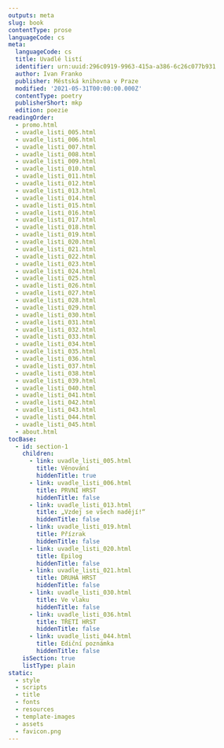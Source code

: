 ```yaml
---
outputs: meta
slug: book
contentType: prose
languageCode: cs
meta:
  languageCode: cs
  title: Uvadlé listí
  identifier: urn:uuid:296c0919-9963-415a-a386-6c26c077b931
  author: Ivan Franko
  publisher: Městská knihovna v Praze
  modified: '2021-05-31T00:00:00.000Z'
  contentType: poetry
  publisherShort: mkp
  edition: poezie
readingOrder:
  - promo.html
  - uvadle_listi_005.html
  - uvadle_listi_006.html
  - uvadle_listi_007.html
  - uvadle_listi_008.html
  - uvadle_listi_009.html
  - uvadle_listi_010.html
  - uvadle_listi_011.html
  - uvadle_listi_012.html
  - uvadle_listi_013.html
  - uvadle_listi_014.html
  - uvadle_listi_015.html
  - uvadle_listi_016.html
  - uvadle_listi_017.html
  - uvadle_listi_018.html
  - uvadle_listi_019.html
  - uvadle_listi_020.html
  - uvadle_listi_021.html
  - uvadle_listi_022.html
  - uvadle_listi_023.html
  - uvadle_listi_024.html
  - uvadle_listi_025.html
  - uvadle_listi_026.html
  - uvadle_listi_027.html
  - uvadle_listi_028.html
  - uvadle_listi_029.html
  - uvadle_listi_030.html
  - uvadle_listi_031.html
  - uvadle_listi_032.html
  - uvadle_listi_033.html
  - uvadle_listi_034.html
  - uvadle_listi_035.html
  - uvadle_listi_036.html
  - uvadle_listi_037.html
  - uvadle_listi_038.html
  - uvadle_listi_039.html
  - uvadle_listi_040.html
  - uvadle_listi_041.html
  - uvadle_listi_042.html
  - uvadle_listi_043.html
  - uvadle_listi_044.html
  - uvadle_listi_045.html
  - about.html
tocBase:
  - id: section-1
    children:
      - link: uvadle_listi_005.html
        title: Věnování
        hiddenTitle: true
      - link: uvadle_listi_006.html
        title: PRVNÍ HRST
        hiddenTitle: false
      - link: uvadle_listi_013.html
        title: „Vzdej se všech nadějí!“
        hiddenTitle: false
      - link: uvadle_listi_019.html
        title: Přízrak
        hiddenTitle: false
      - link: uvadle_listi_020.html
        title: Epilog
        hiddenTitle: false
      - link: uvadle_listi_021.html
        title: DRUHÁ HRST
        hiddenTitle: false
      - link: uvadle_listi_030.html
        title: Ve vlaku
        hiddenTitle: false
      - link: uvadle_listi_036.html
        title: TŘETÍ HRST
        hiddenTitle: false
      - link: uvadle_listi_044.html
        title: Ediční poznámka
        hiddenTitle: false
    isSection: true
    listType: plain
static:
  - style
  - scripts
  - title
  - fonts
  - resources
  - template-images
  - assets
  - favicon.png
---
```

